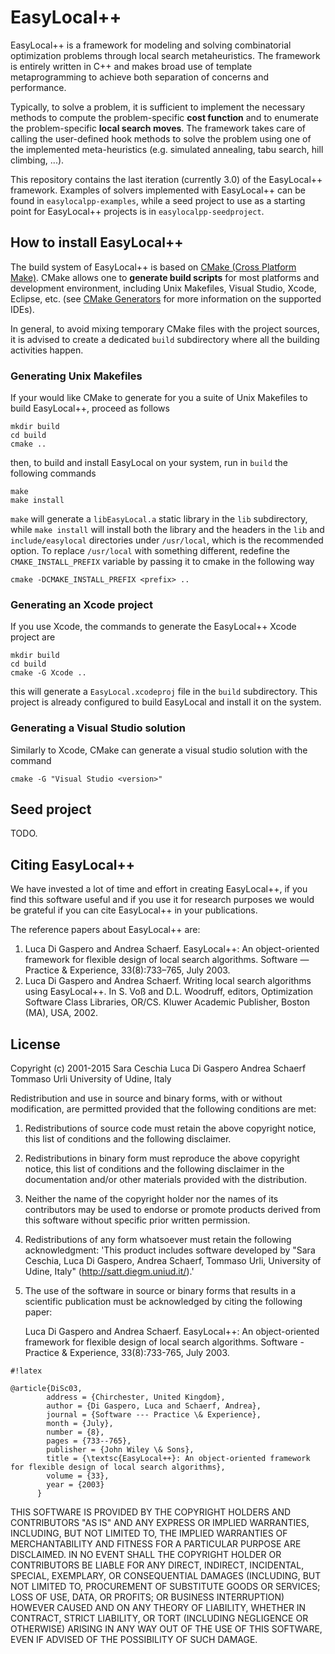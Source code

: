 # EasyLocal++

EasyLocal++ is a framework for modeling and solving combinatorial optimization problems through local search metaheuristics. The framework is entirely written in C++ and makes broad use of template metaprogramming to achieve both separation of concerns and performance. 

Typically, to solve a problem, it is sufficient to implement the necessary methods to compute the problem-specific **cost function** and to enumerate the problem-specific **local search moves**. The framework takes care of calling the user-defined hook methods to solve the problem using one of the implemented meta-heuristics (e.g. simulated annealing, tabu search, hill climbing, ...).

This repository contains the last iteration (currently 3.0) of the EasyLocal++ framework. Examples of solvers implemented with EasyLocal++ can be found in `easylocalpp-examples`, while a seed project to use as a starting point for EasyLocal++ projects is in `easylocalpp-seedproject`.

## How to install EasyLocal++

The build system of EasyLocal++ is based on [CMake (Cross Platform Make)](http://www.cmake.org). CMake allows one to **generate build scripts** for most platforms and development environment, including Unix Makefiles, Visual Studio, Xcode, Eclipse, etc. (see [CMake Generators](http://www.cmake.org/cmake/help/v3.0/manual/cmake-generators.7.html) for more information on the supported IDEs).

In general, to avoid mixing temporary CMake files with the project sources, it is advised to create a dedicated `build` subdirectory where all the building activities happen.

### Generating Unix Makefiles

If your would like CMake to generate for you a suite of Unix Makefiles to build EasyLocal++, proceed as follows

	mkdir build
	cd build
	cmake ..
	
then, to build and install EasyLocal on your system, run in `build` the following commands

    make
    make install

`make` will generate a `libEasyLocal.a` static library in the `lib` subdirectory, while `make install` will install both the library and the headers in the `lib` and `include/easylocal` directories under `/usr/local`, which is the recommended option. To replace `/usr/local` with something different, redefine the `CMAKE_INSTALL_PREFIX` variable by passing it to cmake in the following way

	cmake -DCMAKE_INSTALL_PREFIX <prefix> ..

### Generating an Xcode project

If you use Xcode, the commands to generate the EasyLocal++ Xcode project are

    mkdir build
    cd build
    cmake -G Xcode ..
    
this will generate a `EasyLocal.xcodeproj` file in the `build` subdirectory. This project is already configured to build EasyLocal and install it on the system.

### Generating a Visual Studio solution

Similarly to Xcode, CMake can generate a visual studio solution with the command

	cmake -G "Visual Studio <version>"

## Seed project

TODO.

## Citing EasyLocal++

We have invested a lot of time and effort in creating EasyLocal++, if you find this software useful and if you use it for research purposes we would be grateful if you can cite EasyLocal++ in your publications.

The reference papers about EasyLocal++ are:

1. Luca Di Gaspero and Andrea Schaerf. EasyLocal++: An object-oriented framework for flexible design of local search algorithms.  Software — Practice & Experience, 33(8):733–765, July 2003. 
2. Luca Di Gaspero and Andrea Schaerf. Writing local search algorithms using EasyLocal++. In S. Voß and D.L. Woodruff, editors,  Optimization Software Class Libraries, OR/CS. Kluwer Academic Publisher, Boston (MA), USA, 2002.

## License

 Copyright (c) 2001-2015 Sara Ceschia
 						 Luca Di Gaspero 
 						 Andrea Schaerf
						 Tommaso Urli 
 						 University of Udine, Italy 
 
 
 Redistribution and use in source and binary forms, with or without
 modification, are permitted provided that the following conditions
 are met:

 1. Redistributions of source code must retain the above copyright
    notice, this list of conditions and the following disclaimer.

 2. Redistributions in binary form must reproduce the above copyright
    notice, this list of conditions and the following disclaimer in
    the documentation and/or other materials provided with the
    distribution.

 3. Neither the name of the copyright holder nor the names of its
    contributors may be used to endorse or promote products derived
    from this software without specific prior written permission.

 4. Redistributions of any form whatsoever must retain the following
    acknowledgment: 'This product includes software developed by 
	"Sara Ceschia, Luca Di Gaspero, Andrea Schaerf, Tommaso Urli,
	University of Udine, Italy" (http://satt.diegm.uniud.it/).'
	
 5. The use of the software in source or binary forms that results in
    a scientific publication must be acknowledged by citing the 
	following paper:
	
	Luca Di Gaspero and Andrea Schaerf. EasyLocal++: An object-oriented 
	framework for flexible design of local search algorithms. 
	Software - Practice & Experience, 33(8):733-765, July 2003.
	
	
	  
```
#!latex

@article{DiSc03,
	    address = {Chirchester, United Kingdom},
	    author = {Di Gaspero, Luca and Schaerf, Andrea},
	    journal = {Software --- Practice \& Experience},
	    month = {July},
	    number = {8},
	    pages = {733--765},
	    publisher = {John Wiley \& Sons},
	    title = {\textsc{EasyLocal++}: An object-oriented framework for flexible design of local search algorithms},
	    volume = {33},
	    year = {2003}
	  }
```


 THIS SOFTWARE IS PROVIDED BY THE COPYRIGHT HOLDERS AND CONTRIBUTORS
 "AS IS" AND ANY EXPRESS OR IMPLIED WARRANTIES, INCLUDING, BUT NOT
 LIMITED TO, THE IMPLIED WARRANTIES OF MERCHANTABILITY AND FITNESS FOR
 A PARTICULAR PURPOSE ARE DISCLAIMED. IN NO EVENT SHALL THE COPYRIGHT
 HOLDER OR CONTRIBUTORS BE LIABLE FOR ANY DIRECT, INDIRECT, INCIDENTAL,
 SPECIAL, EXEMPLARY, OR CONSEQUENTIAL DAMAGES (INCLUDING, BUT NOT LIMITED
 TO, PROCUREMENT OF SUBSTITUTE GOODS OR SERVICES; LOSS OF USE, DATA, OR
 PROFITS; OR BUSINESS INTERRUPTION) HOWEVER CAUSED AND ON ANY THEORY OF
 LIABILITY, WHETHER IN CONTRACT, STRICT LIABILITY, OR TORT (INCLUDING
 NEGLIGENCE OR OTHERWISE) ARISING IN ANY WAY OUT OF THE USE OF THIS
 SOFTWARE, EVEN IF ADVISED OF THE POSSIBILITY OF SUCH DAMAGE.